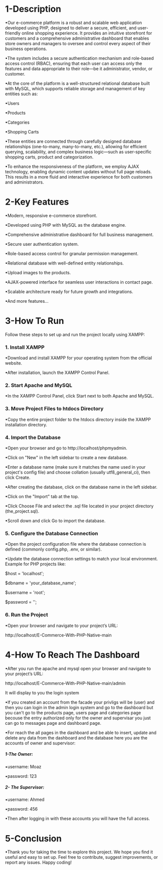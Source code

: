 <h1>1-Description</h1>

•Our e-commerce platform is a robust and scalable web application developed using PHP, designed to deliver a secure, efficient, and user-friendly online shopping experience. It provides an intuitive storefront for customers and a comprehensive administrative dashboard that enables store owners and managers to oversee and control every aspect of their business operations.

•The system includes a secure authentication mechanism and role-based access control (RBAC), ensuring that each user can access only the features and data appropriate to their role—be it administrator, vendor, or customer.

•At the core of the platform is a well-structured relational database built with MySQL, which supports reliable storage and management of key entities such as:

•Users

•Products

•Categories

•Shopping Carts

•These entities are connected through carefully designed database relationships (one-to-many, many-to-many, etc.), allowing for efficient querying, scalability, and complex business logic—such as user-specific shopping carts, product and categorization.

•To enhance the responsiveness of the platform, we employ AJAX technology, enabling dynamic content updates without full page reloads. This results in a more fluid and interactive experience for both customers and administrators.

<h1>2-Key Features</h1>

•Modern, responsive e-commerce storefront.

•Developed using PHP with MySQL as the database engine.

•Comprehensive administrative dashboard for full business management.

•Secure user authentication system.

•Role-based access control for granular permission management.

•Relational database with well-defined entity relationships.

•Upload images to the products.

•AJAX-powered interface for seamless user interactions in contact page.

•Scalable architecture ready for future growth and integrations.

•And more features...

<h1>3-How To Run</h1>

Follow these steps to set up and run the project locally using XAMPP:

<h3>1. Install XAMPP</h3>
•Download and install XAMPP for your operating system from the official website.

•After installation, launch the XAMPP Control Panel.

<h3>2. Start Apache and MySQL</h3>
•In the XAMPP Control Panel, click Start next to both Apache and MySQL.

<h3>3. Move Project Files to htdocs Directory</h3>
•Copy the entire project folder to the htdocs directory inside the XAMPP installation directory.

<h3>4. Import the Database</h3>
•Open your browser and go to http://localhost/phpmyadmin.

•Click on "New" in the left sidebar to create a new database.

•Enter a database name (make sure it matches the name used in your project's config file) and choose collation (usually utf8_general_ci), then click Create.

•After creating the database, click on the database name in the left sidebar.

•Click on the "Import" tab at the top.

•Click Choose File and select the .sql file located in your project directory (the_project.sql).

•Scroll down and click Go to import the database.

<h3>5. Configure the Database Connection</h3>
•Open the project configuration file where the database connection is defined (commonly config.php, .env, or similar).

•Update the database connection settings to match your local environment. Example for PHP projects like:

$host = 'localhost';

$dbname = 'your_database_name';

$username = 'root';

$password = '';

<h3>6. Run the Project</h3>
•Open your browser and navigate to your project’s URL:

http://localhost/E-Commerce-With-PHP-Native-main

<h1>4-How To Reach The Dashboard</h1>

•After you run the apache and mysql open your browser and navigate to your project’s URL:

http://localhost/E-Commerce-With-PHP-Native-main/admin

It will display to you the login system

•If you created an account from the facade your privligs will be (user) and then you can login in the admin login system and go to the dashboard but you can't go to the products page, users page and categories page becouse the entry authorized only for the owner and supervisar you just can go to messages page and dashboard page.

•For reach the all pages in the dashboard and be able to insert, update and delete any data from the dashboard and the database here you are the accounts of owner and supervisor:

<h5>1-The Owner:</h5>

•username: Moaz

•password: 123


<h5>2- The Supervisor:</h5>

•username: Ahmed

•password: 456

•Then after logging in with these accounts you will have the full access.

<h1>5-Conclusion</h1>

•Thank you for taking the time to explore this project. We hope you find it useful and easy to set up. Feel free to contribute, suggest improvements, or report any issues. Happy coding!
